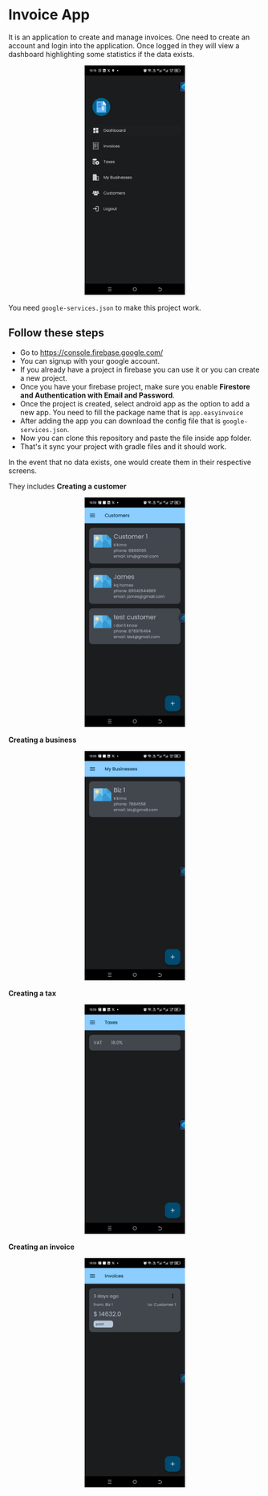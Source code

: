 # Invoice App

It is an application to create and manage invoices. One need to create an account and login into the
application. Once logged in they will view a dashboard highlighting some statistics if the data 
exists. 

<p align="center">
  <img src="./images/MainNav.jpeg" alt="mainnav" style="width:200px;"/>
</p>

You need `google-services.json` to make this project work.

## Follow these steps
- Go to https://console.firebase.google.com/
- You can signup with your google account.
- If you already have a project in firebase you can use it or you can create a new project.
- Once you have your firebase project, make sure you enable **Firestore and Authentication with Email and Password**.
- Once the project is created, select android app as the option to add a new app. You need to fill the package name that is `app.easyinvoice`
- After adding the app you can download the config file that is `google-services.json`.
- Now you can clone this repository and paste the file inside app folder.
- That's it sync your project with gradle files and it should work.

In the event that no data exists, one would create them in their respective screens. 

They includes 
 **Creating a customer**
<p align="center">
  <img src="./images/Customers.jpeg" alt="customers" style="width:200px;"/>
</p>

 **Creating a business**
<p align="center">
  <img src="./images/Biz.jpeg" alt="businesses" style="width:200px;"/>
</p>

 **Creating a tax** 
<p align="center">
  <img src="./images/Tax.jpeg" alt="Tax" style="width:200px;" />
</p>

 **Creating an invoice**
<p align="center">
  <img src="./images/Invoices.jpeg" alt="Invoices" style="width:200px;"/>
</p>


